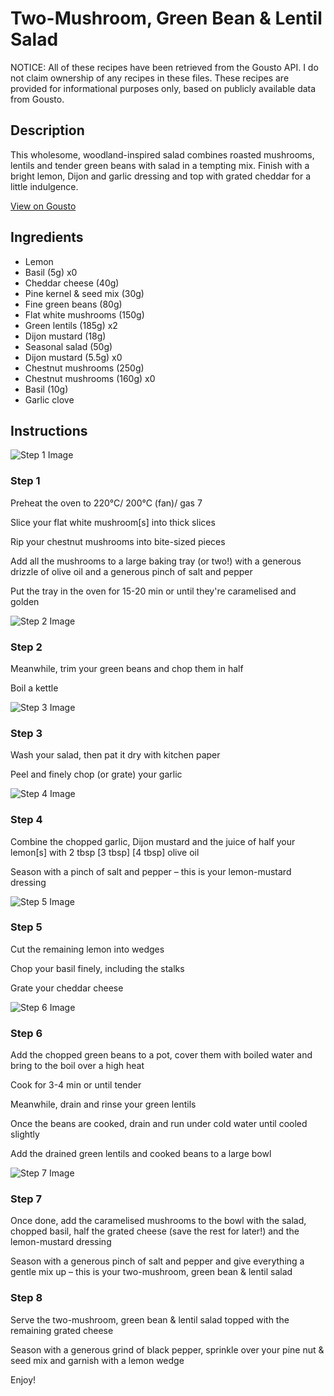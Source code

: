 # Two-Mushroom, Green Bean & Lentil Salad

NOTICE: All of these recipes have been retrieved from the Gousto API. I do not claim ownership of any recipes in these files. These recipes are provided for informational purposes only, based on publicly available data from Gousto.

## Description

This wholesome, woodland-inspired salad combines roasted mushrooms, lentils and tender green beans with salad in a tempting mix. Finish with a bright lemon, Dijon and garlic dressing and top with grated cheddar for a little indulgence.

[View on Gousto](https://www.gousto.co.uk/recipes/cookbook/two-mushroom-green-bean-lentil-salad)

## Ingredients

- Lemon
- Basil (5g) x0
- Cheddar cheese (40g)
- Pine kernel & seed mix (30g)
- Fine green beans (80g)
- Flat white mushrooms (150g)
- Green lentils (185g) x2
- Dijon mustard (18g)
- Seasonal salad (50g)
- Dijon mustard (5.5g) x0
- Chestnut mushrooms (250g)
- Chestnut mushrooms (160g) x0
- Basil (10g)
- Garlic clove

## Instructions

![Step 1 Image](https://production-media.gousto.co.uk/cms/recipe-step-image/1386.-step-1-x200.jpg)

### Step 1

Preheat the oven to 220°C/ 200°C (fan)/ gas 7

Slice your flat white mushroom[s] into thick slices

Rip your chestnut mushrooms into bite-sized pieces

Add all the mushrooms to a large baking tray (or two!) with a generous drizzle of olive oil and a generous pinch of salt and pepper

Put the tray in the oven for 15-20 min or until they're caramelised and golden

![Step 2 Image](https://production-media.gousto.co.uk/cms/recipe-step-image/1386.-step-2-x200.jpg)

### Step 2

Meanwhile, trim your green beans and chop them in half

Boil a kettle

![Step 3 Image](https://production-media.gousto.co.uk/cms/recipe-step-image/1386.-step-3-x200.jpg)

### Step 3

Wash your salad, then pat it dry with kitchen paper

Peel and finely chop (or grate) your garlic

![Step 4 Image](https://production-media.gousto.co.uk/cms/recipe-step-image/1386.-step-4-x200.jpg)

### Step 4

Combine the chopped garlic, Dijon mustard and the juice of half your lemon[s] with 2 tbsp<span class="text-purple"> [3 tbsp]<span class="text-danger"> </span>[4 tbsp]</span> olive oil

Season with a pinch of salt and pepper – this is your lemon-mustard dressing

![Step 5 Image](https://production-media.gousto.co.uk/cms/recipe-step-image/1386.-step-5-x200.jpg)

### Step 5

Cut the remaining lemon into wedges

Chop your basil finely, including the stalks

Grate your cheddar cheese

![Step 6 Image](https://production-media.gousto.co.uk/cms/recipe-step-image/1386.-step-6-x200.jpg)

### Step 6

Add the chopped green beans to a pot, cover them with boiled water and bring to the boil over a high heat

Cook for 3-4 min or until tender

Meanwhile, drain and rinse your green lentils

Once the beans are cooked, drain and run under cold water until cooled slightly

Add the drained green lentils and cooked beans to a large bowl

![Step 7 Image](https://production-media.gousto.co.uk/cms/recipe-step-image/1386.-step-7-x200.jpg)

### Step 7

Once done, add the caramelised mushrooms to the bowl with the salad, chopped basil, half the grated cheese (save the rest for later!) and the lemon-mustard dressing

Season with a generous pinch of salt and pepper and give everything a gentle mix up – this is your two-mushroom, green bean & lentil salad

### Step 8

Serve the two-mushroom, green bean & lentil salad topped with the remaining grated cheese

Season with a generous grind of black pepper, sprinkle over your pine nut & seed mix and garnish with a lemon wedge

Enjoy!

